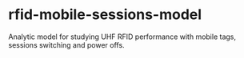 # rfid-mobile-sessions-model
Analytic model for studying UHF RFID performance with mobile tags, sessions switching and power offs.
